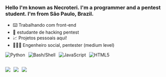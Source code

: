 ### Hello  I'm known as Necroteri. I'm a programmer and a pentest student. I'm from São Paulo, Brazil.

- ⌨️ Trabalhando com front-end 
- 📔 estudante de hacking pentest
- 📈 Projetos pessoais aqui!
- 🧑🏻‍💻 Engenheiro social, pentester (medium level)
<p align="left" style="display:flex; gap:10px; flex-wrap:wrap; align-items:center;">
  <img src="https://camo.githubusercontent.com/29927b4a68599fee4d90fa0b425c9c6ebd03dc987e4014dea425deea6e670b21/68747470733a2f2f696d672e736869656c64732e696f2f62616467652f507974686f6e2d3161316131613f7374796c653d666f722d7468652d6261646765266c6f676f3d507974686f6e266c6f676f436f6c6f723d613433366666" alt="Python" />
  <img src="https://camo.githubusercontent.com/68472b6b7b5320428ba852eb8664b1a24772668f9f2985a117775d06e884987c/68747470733a2f2f696d672e736869656c64732e696f2f62616467652f426173682f5368656c6c2d3161316131613f7374796c653d666f722d7468652d6261646765266c6f676f3d676e7562617368266c6f676f436f6c6f723d613433366666" alt="Bash/Shell" />
  <img src="https://camo.githubusercontent.com/42c020343bb2c4730303b6d4e806bfd4fb92d7b12eb351629305dc185abc71dd/68747470733a2f2f696d672e736869656c64732e696f2f62616467652f4a6176617363726970742d3161316131613f7374796c653d666f722d7468652d6261646765266c6f676f3d6a617661736372697074266c6f676f436f6c6f723d613433366666" alt="JavaScript" />
  <img src="https://camo.githubusercontent.com/9091702a522847d3106248d88fca4cecd52974465c38ac8dbdec50d2418cd3c8/68747470733a2f2f696d672e736869656c64732e696f2f62616467652f48544d4c253230352d3161316131613f7374796c653d666f722d7468652d6261646765266c6f676f3d68746d6c35266c6f676f436f6c6f723d613433366666" alt="HTML5" />
</p>


  ##
<div> 
  <p align="left" style="display:flex; gap:10px; flex-wrap:wrap; align-items:center;">
  <a href="https://t.me/linuxsexxual" target="_blank"><img src="https://media.discordapp.net/attachments/1408891527316639786/1424094543736864878/telegram.png?ex=68e2b2e5&is=68e16165&hm=b4eb0613e0c66ae629c50a6de778e7758d51504b9e2adedad29923f545a55a45&" target="_blank"></a>
  <a href="https://discord.com/@mintlinux_x86_x64" target="_blank"><img src="https://media.discordapp.net/attachments/1408891527316639786/1424096086079049838/discord.png?ex=68e2b455&is=68e162d5&hm=174d06aff4120a14e12ca752e0eb65d6aa0cd111cdd49550a6b6337e99df1bc4&" target="_blank"></a>
 	<a href="https://x.com/necr0teri" target="_blank"><img src="https://media.discordapp.net/attachments/1408891527316639786/1424096463780057273/twitter1.png?ex=68e2b4af&is=68e1632f&hm=093512f2f0b218b2d9167f766e12b81755dbc4cf79cbe8c51405328a9117d0eb&" target="_blank"></a>
</div>
